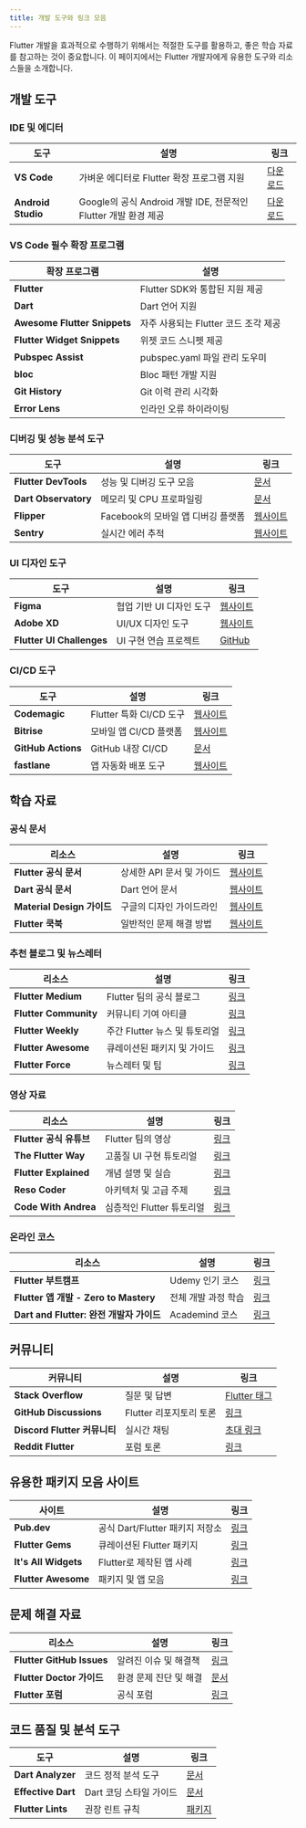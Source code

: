 ```yaml
---
title: 개발 도구와 링크 모음
---
```


Flutter 개발을 효과적으로 수행하기 위해서는 적절한 도구를 활용하고, 좋은 학습 자료를 참고하는 것이 중요합니다. 이 페이지에서는 Flutter 개발자에게 유용한 도구와 리소스들을 소개합니다.

## 개발 도구

### IDE 및 에디터

| 도구               | 설명                                                            | 링크                                             |
| ------------------ | --------------------------------------------------------------- | ------------------------------------------------ |
| **VS Code**        | 가벼운 에디터로 Flutter 확장 프로그램 지원                      | [다운로드](https://code.visualstudio.com/)       |
| **Android Studio** | Google의 공식 Android 개발 IDE, 전문적인 Flutter 개발 환경 제공 | [다운로드](https://developer.android.com/studio) |

### VS Code 필수 확장 프로그램

| 확장 프로그램                | 설명                                 |
| ---------------------------- | ------------------------------------ |
| **Flutter**                  | Flutter SDK와 통합된 지원 제공       |
| **Dart**                     | Dart 언어 지원                       |
| **Awesome Flutter Snippets** | 자주 사용되는 Flutter 코드 조각 제공 |
| **Flutter Widget Snippets**  | 위젯 코드 스니펫 제공                |
| **Pubspec Assist**           | pubspec.yaml 파일 관리 도우미        |
| **bloc**                     | Bloc 패턴 개발 지원                  |
| **Git History**              | Git 이력 관리 시각화                 |
| **Error Lens**               | 인라인 오류 하이라이팅               |

### 디버깅 및 성능 분석 도구

| 도구                 | 설명                               | 링크                                                        |
| -------------------- | ---------------------------------- | ----------------------------------------------------------- |
| **Flutter DevTools** | 성능 및 디버깅 도구 모음           | [문서](https://docs.flutter.dev/development/tools/devtools) |
| **Dart Observatory** | 메모리 및 CPU 프로파일링           | [문서](https://dart.dev/tools/dart-devtools)                |
| **Flipper**          | Facebook의 모바일 앱 디버깅 플랫폼 | [웹사이트](https://fbflipper.com/)                          |
| **Sentry**           | 실시간 에러 추적                   | [웹사이트](https://sentry.io/)                              |

### UI 디자인 도구

| 도구                      | 설명                     | 링크                                                             |
| ------------------------- | ------------------------ | ---------------------------------------------------------------- |
| **Figma**                 | 협업 기반 UI 디자인 도구 | [웹사이트](https://www.figma.com/)                               |
| **Adobe XD**              | UI/UX 디자인 도구        | [웹사이트](https://www.adobe.com/products/xd.html)               |
| **Flutter UI Challenges** | UI 구현 연습 프로젝트    | [GitHub](https://github.com/lohanidamodar/flutter_ui_challenges) |

### CI/CD 도구

| 도구               | 설명                    | 링크                                       |
| ------------------ | ----------------------- | ------------------------------------------ |
| **Codemagic**      | Flutter 특화 CI/CD 도구 | [웹사이트](https://codemagic.io/)          |
| **Bitrise**        | 모바일 앱 CI/CD 플랫폼  | [웹사이트](https://www.bitrise.io/)        |
| **GitHub Actions** | GitHub 내장 CI/CD       | [문서](https://docs.github.com/en/actions) |
| **fastlane**       | 앱 자동화 배포 도구     | [웹사이트](https://fastlane.tools/)        |

## 학습 자료

### 공식 문서

| 리소스                     | 설명                      | 링크                                          |
| -------------------------- | ------------------------- | --------------------------------------------- |
| **Flutter 공식 문서**      | 상세한 API 문서 및 가이드 | [웹사이트](https://docs.flutter.dev/)         |
| **Dart 공식 문서**         | Dart 언어 문서            | [웹사이트](https://dart.dev/guides)           |
| **Material Design 가이드** | 구글의 디자인 가이드라인  | [웹사이트](https://material.io/design)        |
| **Flutter 쿡북**           | 일반적인 문제 해결 방법   | [웹사이트](https://docs.flutter.dev/cookbook) |

### 추천 블로그 및 뉴스레터

| 리소스                | 설명                          | 링크                                         |
| --------------------- | ----------------------------- | -------------------------------------------- |
| **Flutter Medium**    | Flutter 팀의 공식 블로그      | [링크](https://medium.com/flutter)           |
| **Flutter Community** | 커뮤니티 기여 아티클          | [링크](https://medium.com/flutter-community) |
| **Flutter Weekly**    | 주간 Flutter 뉴스 및 튜토리얼 | [링크](https://flutterweekly.net/)           |
| **Flutter Awesome**   | 큐레이션된 패키지 및 가이드   | [링크](https://flutterawesome.com/)          |
| **Flutter Force**     | 뉴스레터 및 팁                | [링크](https://twitter.com/flutterforce)     |

### 영상 자료

| 리소스                  | 설명                      | 링크                                               |
| ----------------------- | ------------------------- | -------------------------------------------------- |
| **Flutter 공식 유튜브** | Flutter 팀의 영상         | [링크](https://www.youtube.com/c/flutterdev)       |
| **The Flutter Way**     | 고품질 UI 구현 튜토리얼   | [링크](https://www.youtube.com/c/TheFlutterWay)    |
| **Flutter Explained**   | 개념 설명 및 실습         | [링크](https://www.youtube.com/c/FlutterExplained) |
| **Reso Coder**          | 아키텍처 및 고급 주제     | [링크](https://www.youtube.com/c/ResoCoder)        |
| **Code With Andrea**    | 심층적인 Flutter 튜토리얼 | [링크](https://www.youtube.com/c/CodeWithAndrea)   |

### 온라인 코스

| 리소스                                   | 설명                | 링크                                                                               |
| ---------------------------------------- | ------------------- | ---------------------------------------------------------------------------------- |
| **Flutter 부트캠프**                     | Udemy 인기 코스     | [링크](https://www.udemy.com/course/flutter-bootcamp-with-dart/)                   |
| **Flutter 앱 개발 - Zero to Mastery**    | 전체 개발 과정 학습 | [링크](https://www.udemy.com/course/flutter-made-easy-zero-to-mastery/)            |
| **Dart and Flutter: 완전 개발자 가이드** | Academind 코스      | [링크](https://www.udemy.com/course/learn-flutter-dart-to-build-ios-android-apps/) |

## 커뮤니티

| 커뮤니티                     | 설명                    | 링크                                                               |
| ---------------------------- | ----------------------- | ------------------------------------------------------------------ |
| **Stack Overflow**           | 질문 및 답변            | [Flutter 태그](https://stackoverflow.com/questions/tagged/flutter) |
| **GitHub Discussions**       | Flutter 리포지토리 토론 | [링크](https://github.com/flutter/flutter/discussions)             |
| **Discord Flutter 커뮤니티** | 실시간 채팅             | [초대 링크](https://discord.gg/flutter)                            |
| **Reddit Flutter**           | 포럼 토론               | [링크](https://www.reddit.com/r/FlutterDev/)                       |

## 유용한 패키지 모음 사이트

| 사이트               | 설명                            | 링크                                |
| -------------------- | ------------------------------- | ----------------------------------- |
| **Pub.dev**          | 공식 Dart/Flutter 패키지 저장소 | [링크](https://pub.dev/)            |
| **Flutter Gems**     | 큐레이션된 Flutter 패키지       | [링크](https://fluttergems.dev/)    |
| **It's All Widgets** | Flutter로 제작된 앱 사례        | [링크](https://itsallwidgets.com/)  |
| **Flutter Awesome**  | 패키지 및 앱 모음               | [링크](https://flutterawesome.com/) |

## 문제 해결 자료

| 리소스                    | 설명                   | 링크                                                                            |
| ------------------------- | ---------------------- | ------------------------------------------------------------------------------- |
| **Flutter GitHub Issues** | 알려진 이슈 및 해결책  | [링크](https://github.com/flutter/flutter/issues)                               |
| **Flutter Doctor 가이드** | 환경 문제 진단 및 해결 | [문서](https://docs.flutter.dev/get-started/install/windows#run-flutter-doctor) |
| **Flutter 포럼**          | 공식 포럼              | [링크](https://flutter.dev/community)                                           |

## 코드 품질 및 분석 도구

| 도구               | 설명                    | 링크                                                      |
| ------------------ | ----------------------- | --------------------------------------------------------- |
| **Dart Analyzer**  | 코드 정적 분석 도구     | [문서](https://dart.dev/guides/language/analysis-options) |
| **Effective Dart** | Dart 코딩 스타일 가이드 | [문서](https://dart.dev/guides/language/effective-dart)   |
| **Flutter Lints**  | 권장 린트 규칙          | [패키지](https://pub.dev/packages/flutter_lints)          |
